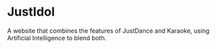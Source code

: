 # JustIdol
A website that combines the features of JustDance and Karaoke, using Artificial Intelligence to blend both.
